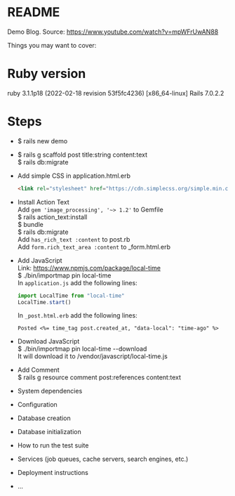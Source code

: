# README

Demo Blog.
Source: https://www.youtube.com/watch?v=mpWFrUwAN88

Things you may want to cover:

# Ruby version
ruby 3.1.1p18 (2022-02-18 revision 53f5fc4236) [x86_64-linux]
Rails 7.0.2.2

# Steps

- $ rails new demo <br>
- $ rails g scaffold post title:string content:text <br>
  $ rails db:migrate <br>
- Add simple CSS in application.html.erb <br>
  ```html
  <link rel="stylesheet" href="https://cdn.simplecss.org/simple.min.css">
  ```
- Install Action Text <br>
  Add `gem 'image_processing', '~> 1.2'` to Gemfile <br>
  $ rails action_text:install <br>
  $ bundle <br>
  $ rails db:migrate <br>
  Add `has_rich_text :content` to post.rb <br>
  Add `form.rich_text_area :content` to \_form.html.erb <br>

- Add JavaScript <br>
  Link: https://www.npmjs.com/package/local-time <br>
  $ ./bin/importmap pin local-time <br>
  In `application.js` add the following lines:
  ```js
  import LocalTime from "local-time"
  LocalTime.start()
  ```
  In `_post.html.erb` add the following lines:
  ```erb
  Posted <%= time_tag post.created_at, "data-local": "time-ago" %>
  ```
- Download JavaScript <br>
  $ ./bin/importmap pin local-time --download <br>
  It will download it to /vendor/javascript/local-time.js

- Add Comment <br>
  $ rails g resource comment post:references content:text <br>

* System dependencies

* Configuration

* Database creation

* Database initialization

* How to run the test suite

* Services (job queues, cache servers, search engines, etc.)

* Deployment instructions

* ...
